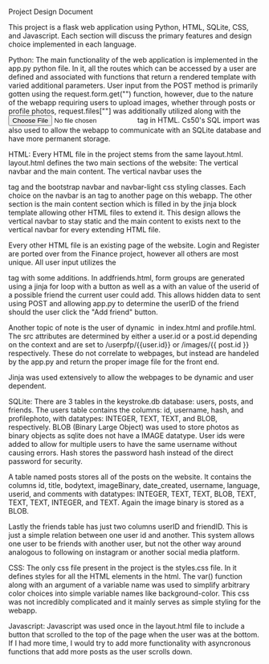 
Project Design Document

This project is a flask web application using Python, HTML, SQLite, CSS, and Javascript.
Each section will discuss the primary features and design choice implemented in each language.


Python:
The main functionality of the web application is implemented in the app.py python file. In it, all the routes which can be accessed by a user are defined and associated with functions that return a rendered template with varied additional parameters. User input from the POST method is primarily gotten using the request.form.get("") function, however, due to the nature of the webapp requiring users to upload images, whether through posts or profile photos, request.files[""] was additionally utilized along with the <input type="file"> tag in HTML. Cs50's SQL import was also used to allow the webapp to communicate with an SQLite database and have more permanent storage.


HTML:
Every HTML file in the project stems from the same layout.html. layout.html defines the two main sections
of the website: The vertical navbar and the main content. The vertical navbar uses the <nav> tag and the
bootstrap navbar and navbar-light css styling classes. Each choice on the navbar is an <a> tag to another page on this webapp. The other section is the main content section which is filled in by the jinja block template allowing other HTML files to extend it. This design allows the vertical navbar to stay static and the main content to exists next to the vertical navbar for every extending HTML file.

Every other HTML file is an existing page of the website. Login and Register are ported over from the Finance project, however all others are most unique. All user input utilizes the <form> tag with some additions. In addfriends.html, form groups are generated using a jinja for loop with a button as well as a <form type="hidden"> with an value of the userid of a possible friend the current user could add. This allows hidden data to sent using POST and allowing app.py to determine the userID of the friend should the user click the "Add friend" button.

Another topic of note is the user of dynamic <img src> in index.html and profile.html. The src attributes are determined by either a user.id or a post.id depending on the context and are set to /userpfp/{{user.id}} or
/images/{{ post.id }} respectively. These do not correlate to webpages, but instead are handeled by the app.py and return the proper image file for the front end.

Jinja was used extensively to allow the webpages to be dynamic and user dependent.

SQLite:
There are 3 tables in the keystroke.db database: users, posts, and friends. The users table contains the columns: id, username, hash, and profilephoto, with datatypes: INTEGER, TEXT, TEXT, and BLOB, respectively. BLOB (Binary Large Object) was used to store photos as binary objects as sqlite does not have a IMAGE datatype. User ids were added to allow for multiple users to have the same username without causing errors. Hash stores the password hash instead of the direct password for security.

A table named posts stores all of the posts on the website. It contains the columns id, title, bodytext, imageBinary, date_created, username, language, userid, and comments with datatypes: INTEGER, TEXT, TEXT, BLOB, TEXT, TEXT, TEXT, INTEGER, and TEXT. Again the image binary is stored as a BLOB.

Lastly the friends table has just two columns userID and friendID. This is just a simple relation between one user id and another. This system allows one user to be friends with another user, but not the other way around analogous to following on instagram or another social media platform.

CSS:
The only css file present in the project is the styles.css file. In it defines styles for all the HTML elements in the html. The var() function along with an argument of a variable name was used to simplify arbitrary color choices into simple variable names like background-color. This css was not incredibly complicated and it mainly serves as simple styling for the webapp.

Javascript:
Javascript was used once in the layout.html file to include a button that scrolled to the top of the page when the user was at the bottom. If I had more time, I would try to add more functionality with asyncronous functions that add more posts as the user scrolls down.


